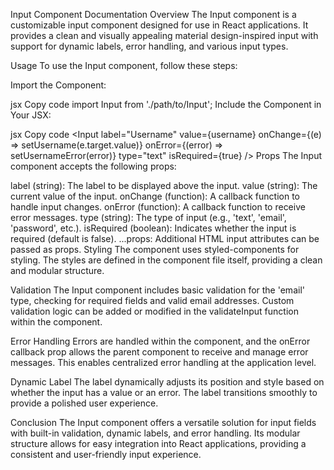 Input Component Documentation
Overview
The Input component is a customizable input component designed for use in React applications. It provides a clean and visually appealing material design-inspired input with support for dynamic labels, error handling, and various input types.

Usage
To use the Input component, follow these steps:

Import the Component:

jsx
Copy code
import Input from './path/to/Input';
Include the Component in Your JSX:

jsx
Copy code
<Input
  label="Username"
  value={username}
  onChange={(e) => setUsername(e.target.value)}
  onError={(error) => setUsernameError(error)}
  type="text"
  isRequired={true}
/>
Props
The Input component accepts the following props:

label (string): The label to be displayed above the input.
value (string): The current value of the input.
onChange (function): A callback function to handle input changes.
onError (function): A callback function to receive error messages.
type (string): The type of input (e.g., 'text', 'email', 'password', etc.).
isRequired (boolean): Indicates whether the input is required (default is false).
...props: Additional HTML input attributes can be passed as props.
Styling
The component uses styled-components for styling. The styles are defined in the component file itself, providing a clean and modular structure.

Validation
The Input component includes basic validation for the 'email' type, checking for required fields and valid email addresses. Custom validation logic can be added or modified in the validateInput function within the component.

Error Handling
Errors are handled within the component, and the onError callback prop allows the parent component to receive and manage error messages. This enables centralized error handling at the application level.

Dynamic Label
The label dynamically adjusts its position and style based on whether the input has a value or an error. The label transitions smoothly to provide a polished user experience.

Conclusion
The Input component offers a versatile solution for input fields with built-in validation, dynamic labels, and error handling. Its modular structure allows for easy integration into React applications, providing a consistent and user-friendly input experience.

